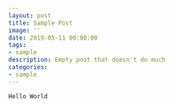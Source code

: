 ```yaml
---
layout: post
title: Sample Post
image: ''
date: 2019-05-11 00:00:00
tags:
- sample
description: Empty post that doesn't do much
categories:
- sample
---
```


```
Hello World
```
